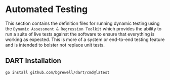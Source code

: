# Automated Testing

This section contains the definition files for running dynamic testing using the `Dynamic Assessment & Regression Toolkit`
which provides the ability to run a suite of live tests against the software to ensure that everything is working as
expected. This is more of a system or end-to-end testing feature and is intended to bolster not replace unit tests.

## DART Installation

```bash
go install github.com/bgrewell/dart/cmd@latest
```